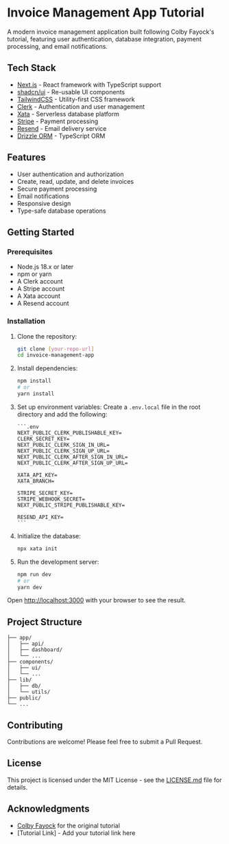 # Invoice Management App Tutorial

A modern invoice management application built following Colby Fayock's tutorial, featuring user authentication, database integration, payment processing, and email notifications.

## Tech Stack

- [Next.js](https://nextjs.org/) - React framework with TypeScript support
- [shadcn/ui](https://ui.shadcn.com/) - Re-usable UI components
- [TailwindCSS](https://tailwindcss.com/) - Utility-first CSS framework
- [Clerk](https://clerk.com/) - Authentication and user management
- [Xata](https://xata.io/) - Serverless database platform
- [Stripe](https://stripe.com/) - Payment processing
- [Resend](https://resend.com/) - Email delivery service
- [Drizzle ORM](https://orm.drizzle.team/) - TypeScript ORM

## Features

- User authentication and authorization
- Create, read, update, and delete invoices
- Secure payment processing
- Email notifications
- Responsive design
- Type-safe database operations

## Getting Started

### Prerequisites

- Node.js 18.x or later
- npm or yarn
- A Clerk account
- A Stripe account
- A Xata account
- A Resend account

### Installation

1.  Clone the repository:

    ```bash
    git clone [your-repo-url]
    cd invoice-management-app
    ```

2.  Install dependencies:

    ```bash
    npm install
    # or
    yarn install
    ```

3.  Set up environment variables:
    Create a `.env.local` file in the root directory and add the following:

        ```.env
        NEXT_PUBLIC_CLERK_PUBLISHABLE_KEY=
        CLERK_SECRET_KEY=
        NEXT_PUBLIC_CLERK_SIGN_IN_URL=
        NEXT_PUBLIC_CLERK_SIGN_UP_URL=
        NEXT_PUBLIC_CLERK_AFTER_SIGN_IN_URL=
        NEXT_PUBLIC_CLERK_AFTER_SIGN_UP_URL=

        XATA_API_KEY=
        XATA_BRANCH=

        STRIPE_SECRET_KEY=
        STRIPE_WEBHOOK_SECRET=
        NEXT_PUBLIC_STRIPE_PUBLISHABLE_KEY=

        RESEND_API_KEY=
        ```

4.  Initialize the database:

    ```bash
    npx xata init
    ```

5.  Run the development server:

    ```bash
    npm run dev
    # or
    yarn dev
    ```

Open [http://localhost:3000](http://localhost:3000) with your browser to see the result.

## Project Structure

```tree
├── app/
│   ├── api/
│   ├── dashboard/
│   └── ...
├── components/
│   ├── ui/
│   └── ...
├── lib/
│   ├── db/
│   └── utils/
├── public/
└── ...
```

## Contributing

Contributions are welcome! Please feel free to submit a Pull Request.

## License

This project is licensed under the MIT License - see the [LICENSE.md](LICENSE.md) file for details.

## Acknowledgments

- [Colby Fayock](https://www.colbyfayock.com/) for the original tutorial
- [Tutorial Link] - Add your tutorial link here
